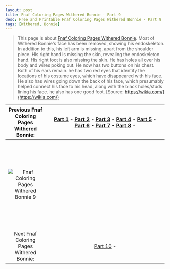 ```yaml
---
layout: post
title: Fnaf Coloring Pages Withered Bonnie - Part 9
desc: Free and Printable Fnaf Coloring Pages Withered Bonnie - Part 9
tags: [Withered, Bonnie]
---
```

> This page is about [Fnaf Coloring Pages Withered Bonnie](https://fnafcoloringpages.github.io/). Most of Withered Bonnie's face has been removed, showing his endoskeleton. In addition to this, his left arm is missing, apart from the shoulder piece. His right hand is missing the skin, revealing the endoskeleton hand. His right foot is also missing the skin. He has holes all over his body and wires poking out. He now has two buttons on his chest. Both of his ears remain. he has two red eyes that identify the locations of his costume eyes, which have disappeared with his face. He also has wires going down the back of his face, which presumably helped connect his face to his head, along with the black holes/studs lining his face. he also has one good foot. [Source: https://wikia.com/](https://wikia.com/)

|Previous Fnaf Coloring Pages Withered Bonnie: |[Part 1](https://fnafcoloringpages.github.io/blog/Fnaf-Coloring-Pages-Withered-Bonnie-part-1) - [Part 2](https://fnafcoloringpages.github.io/blog/Fnaf-Coloring-Pages-Withered-Bonnie-part-2) - [Part 3](https://fnafcoloringpages.github.io/blog/Fnaf-Coloring-Pages-Withered-Bonnie-part-3) - [Part 4](https://fnafcoloringpages.github.io/blog/Fnaf-Coloring-Pages-Withered-Bonnie-part-4) - [Part 5](https://fnafcoloringpages.github.io/blog/Fnaf-Coloring-Pages-Withered-Bonnie-part-5) - [Part 6](https://fnafcoloringpages.github.io/blog/Fnaf-Coloring-Pages-Withered-Bonnie-part-6) - [Part 7](https://fnafcoloringpages.github.io/blog/Fnaf-Coloring-Pages-Withered-Bonnie-part-7) - [Part 8](https://fnafcoloringpages.github.io/blog/Fnaf-Coloring-Pages-Withered-Bonnie-part-8) - |
|:-:|:-:|
|![Fnaf Coloring Pages Withered Bonnie 9](https://fnafcoloringpages.github.io/img/Fnaf-Coloring-Pages-Withered-Bonnie%20(9).jpg "Fnaf Coloring Pages Withered Bonnie 9")|<script async src="//pagead2.googlesyndication.com/pagead/js/adsbygoogle.js"></script><!-- Texxtonly --><ins class="adsbygoogle" style="display:inline-block;width:336px;height:280px" data-ad-client="ca-pub-6753140515841889" data-ad-slot="3207852233"></ins><script>(adsbygoogle = window.adsbygoogle \|\| []).push({}); </script>|
| Next Fnaf Coloring Pages Withered Bonnie: |[Part 10](https://fnafcoloringpages.github.io/blog/Fnaf-Coloring-Pages-Withered-Bonnie-part-10) - |